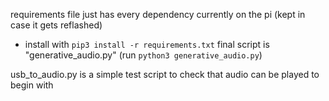 requirements file just has every dependency currently on the pi (kept in case it gets reflashed)
- install with `pip3 install -r requirements.txt`
final script is "generative_audio.py" (run `python3 generative_audio.py`)

usb_to_audio.py is a simple test script to check that audio can be played to begin with